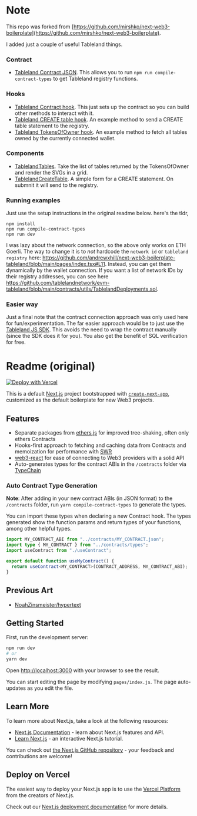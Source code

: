 # Note

This repo was forked from [https://github.com/mirshko/next-web3-boilerplate](https://github.com/mirshko/next-web3-boilerplate).

I added just a couple of useful Tableland things.

### Contract 

* [Tableland Contract JSON](https://github.com/andrewxhill/next-web3-boilerplate-tableland/blob/main/contracts/TablelandTables.json). This allows you to run `npm run compile-contract-types` to get Tableland registry functions.

### Hooks
* [Tableland Contract hook](https://github.com/andrewxhill/next-web3-boilerplate-tableland/blob/main/hooks/useTablelandContract.ts). This just sets up the contract so you can build other methods to interact with it. 
* [Tableland CREATE table hook](https://github.com/andrewxhill/next-web3-boilerplate-tableland/blob/main/hooks/useTablelandCreateTable.ts). An example method to send a CREATE table statement to the registry. 
* [Tableland TokensOfOwner hook](https://github.com/andrewxhill/next-web3-boilerplate-tableland/blob/main/hooks/useTablelandTokensOfOwner.ts). An example method to fetch all tables owned by the currently connected wallet. 

### Components

* [TablelandTables](https://github.com/andrewxhill/next-web3-boilerplate-tableland/blob/main/components/TablelandTables.tsx). Take the list of tables returned by the TokensOfOwner and render the SVGs in a grid. 
* [TablelandCreateTable](https://github.com/andrewxhill/next-web3-boilerplate-tableland/blob/main/components/TablelandCreateTable.tsx). A simple form for a CREATE statement. On submnit it will send to the registry.

### Running examples

Just use the setup instructions in the original readme below. here's the tldr, 

```
npm install
npm run compile-contract-types
npm run dev
```

I was lazy about the network connection, so the above only works on ETH Goerli. The way to change it is to _not_ hardcode the `network id` or `tableland registry` here: https://github.com/andrewxhill/next-web3-boilerplate-tableland/blob/main/pages/index.tsx#L11. Instead, you can get them dynamically by the wallet connection. If you want a list of network IDs by their registry addresses, you can see here https://github.com/tablelandnetwork/evm-tableland/blob/main/contracts/utils/TablelandDeployments.sol.

### Easier way

Just a final note that the contract connection approach was only used here for fun/experimentation. The far easier approach would be to just use the [Tableland JS SDK](https://docs.tableland.xyz/javascript-sdk). This avoids the need to wrap the contract manually (since the SDK does it for you). You also get the benefit of SQL verification for free. 

# Readme (original)

[![Deploy with Vercel](https://vercel.com/button)](https://vercel.com/new/clone?repository-url=https%3A%2F%2Fgithub.com%2Fmirshko%2Fnext-web3-boilerplate)

This is a default [Next.js](https://nextjs.org/) project bootstrapped with [`create-next-app`](https://github.com/vercel/next.js/tree/canary/packages/create-next-app), customized as the default boilerplate for new Web3 projects.

## Features

- Separate packages from [ethers.js](https://docs.ethers.io/v5/) for improved tree-shaking, often only ethers Contracts
- Hooks-first approach to fetching and caching data from Contracts and memoization for performance with [SWR](https://swr.vercel.app)
- [web3-react](https://github.com/NoahZinsmeister/web3-react) for ease of connecting to Web3 providers with a solid API
- Auto-generates types for the contract ABIs in the `/contracts` folder via [TypeChain](https://github.com/ethereum-ts/TypeChain)

### Auto Contract Type Generation

**Note**: After adding in your new contract ABIs (in JSON format) to the `/contracts` folder, run `yarn compile-contract-types` to generate the types.

You can import these types when declaring a new Contract hook. The types generated show the function params and return types of your functions, among other helpful types. 

```ts
import MY_CONTRACT_ABI from "../contracts/MY_CONTRACT.json";
import type { MY_CONTRACT } from "../contracts/types";
import useContract from "./useContract";

export default function useMyContract() {
  return useContract<MY_CONTRACT>(CONTRACT_ADDRESS, MY_CONTRACT_ABI);
}
```

## Previous Art

- [NoahZinsmeister/hypertext](https://github.com/NoahZinsmeister/hypertext)

## Getting Started

First, run the development server:

```bash
npm run dev
# or
yarn dev
```

Open [http://localhost:3000](http://localhost:3000) with your browser to see the result.

You can start editing the page by modifying `pages/index.js`. The page auto-updates as you edit the file.

## Learn More

To learn more about Next.js, take a look at the following resources:

- [Next.js Documentation](https://nextjs.org/docs) - learn about Next.js features and API.
- [Learn Next.js](https://nextjs.org/learn) - an interactive Next.js tutorial.

You can check out [the Next.js GitHub repository](https://github.com/vercel/next.js/) - your feedback and contributions are welcome!

## Deploy on Vercel

The easiest way to deploy your Next.js app is to use the [Vercel Platform](https://vercel.com/import?utm_medium=default-template&filter=next.js&utm_source=create-next-app&utm_campaign=create-next-app-readme) from the creators of Next.js.

Check out our [Next.js deployment documentation](https://nextjs.org/docs/deployment) for more details.

